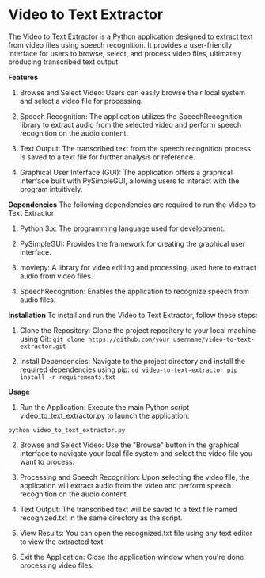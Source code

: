 # Video to Text Extractor
The Video to Text Extractor is a Python application designed to extract text from video files using speech recognition. It provides a user-friendly interface for users to browse, select, and process video files, ultimately producing transcribed text output.

**Features**
1. Browse and Select Video: Users can easily browse their local system and select a video file for processing.

2. Speech Recognition: The application utilizes the SpeechRecognition library to extract audio from the selected video and perform speech recognition on the audio content.

3. Text Output: The transcribed text from the speech recognition process is saved to a text file for further analysis or reference.

4. Graphical User Interface (GUI): The application offers a graphical interface built with PySimpleGUI, allowing users to interact with the program intuitively.

**Dependencies**
The following dependencies are required to run the Video to Text Extractor:

1. Python 3.x: The programming language used for development.

2. PySimpleGUI: Provides the framework for creating the graphical user interface.

3. moviepy: A library for video editing and processing, used here to extract audio from video files.

4. SpeechRecognition: Enables the application to recognize speech from audio files.

**Installation**
To install and run the Video to Text Extractor, follow these steps:

1. Clone the Repository: Clone the project repository to your local machine using Git:
`git clone https://github.com/your_username/video-to-text-extractor.git`

2. Install Dependencies: Navigate to the project directory and install the required dependencies using pip:
`cd video-to-text-extractor
pip install -r requirements.txt`

**Usage**
1. Run the Application: Execute the main Python script video_to_text_extractor.py to launch the application:

`python video_to_text_extractor.py `

2. Browse and Select Video: Use the "Browse" button in the graphical interface to navigate your local file system and select the video file you want to process.

3. Processing and Speech Recognition: Upon selecting the video file, the application will extract audio from the video and perform speech recognition on the audio content.

4. Text Output: The transcribed text will be saved to a text file named recognized.txt in the same directory as the script.

5. View Results: You can open the recognized.txt file using any text editor to view the extracted text.

6. Exit the Application: Close the application window when you're done processing video files.
